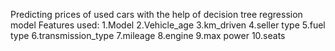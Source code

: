 Predicting prices of used cars with the help of decision tree regression model
Features used:
1.Model
2.Vehicle_age
3.km_driven
4.seller type
5.fuel type
6.transmission_type
7.mileage
8.engine
9.max power
10.seats
